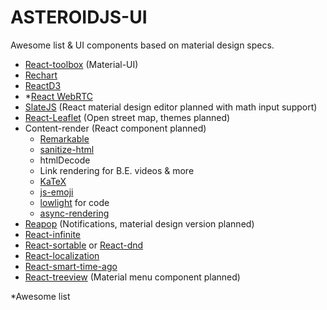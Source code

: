 # ASTEROIDJS-UI

Awesome list & UI components based on material design specs. 

 * [React-toolbox](http://react-toolbox.com) (Material-UI)
 * [Rechart](http://recharts.org)
 * [ReactD3](http://reactd3.org)
 * *[React WebRTC](https://github.com/roman01la/react-webrtc)
 * [SlateJS](http://slatejs.org) (React material design editor planned with math input support)
 * [React-Leaflet](https://github.com/PaulLeCam/react-leaflet) (Open street map, themes planned)
 * Content-render (React component planned)
   * [Remarkable](https://github.com/jonschlinkert/remarkable)
   * [sanitize-html](https://github.com/punkave/sanitize-html)
   * htmlDecode
   * Link rendering for B.E. videos & more
   * [KaTeX](https://github.com/Khan/KaTeX)
   * [js-emoji](https://github.com/iamcal/js-emoji)
   * [lowlight](https://github.com/wooorm/lowlight) for code
   * [async-rendering](https://github.com/STRML/react-async)
 * [Reapop](https://github.com/LouisBarranqueiro/reapop) (Notifications, material design version planned)
 * [React-infinite](https://github.com/seatgeek/react-infinite)
 * [React-sortable](https://github.com/danielstocks/react-sortable) or [React-dnd](https://github.com/react-dnd/react-dnd)
 * [React-localization](https://github.com/stefalda/react-localization)
 * [React-smart-time-ago](https://github.com/KyleAMathews/react-smart-time-ago)
 * [React-treeview](https://github.com/chenglou/react-treeview) (Material menu component planned)
 
*Awesome list
